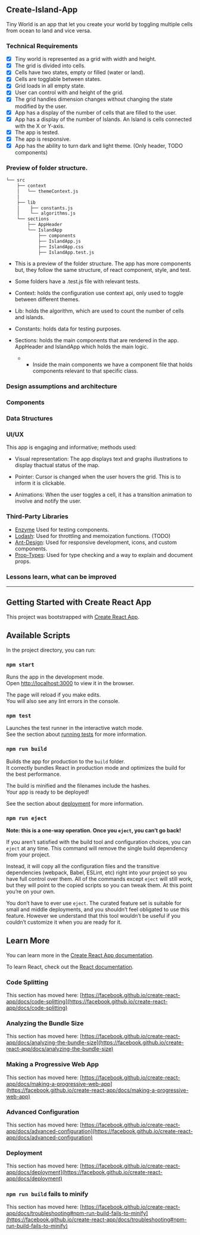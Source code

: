 ## Create-Island-App

Tiny World is an app that let you create your world by toggling multiple cells from ocean to land and vice versa.

### Technical Requirements

- [x] Tiny world is represented as a grid with width and height.
- [x] The grid is divided into cells.
- [x] Cells have two states, empty or filled (water or land).
- [x] Cells are togglable between states.
- [x] Grid loads in all empty state.
- [x] User can control with and height of the grid.
- [x] The grid handles dimension changes without changing the state modified by the user.
- [x] App has a display of the number of cells that are filled to the user.
- [x] App has a display of the number of Islands. An Island is cells connected with the X or Y-axis.
- [x] The app is tested.
- [x] The app is responsive.
- [x] App has the ability to turn dark and light theme. (Only header, TODO components)

### Preview of folder structure.

```bash
└── src
    ├── context
    │   └── themeContext.js
    │
    ├── lib
    │    ├── constants.js
    │    └── algorithms.js
    └── sections
        ├── AppHeader
        └── IslandApp
            ├── components
            ├── IslandApp.js
            ├── IslandApp.css
            ├── IslandApp.test.js

```
* This is a preview of the folder structure. The app has more components but, they follow the same structure, of react component, style, and test.
* Some folders have a .test.js file with relevant tests.

* Context: holds the configuration use context api, only used to toggle between different themes.
* Lib: holds the algorithm, which are used to count the number of cells and islands.
* Constants: holds data for testing purposes.
* Sections: holds the main components that are rendered in the app. AppHeader and IslandApp which holds the main logic.
    * * Inside the main components we have a component file that holds components relevant to that specific class.


### Design assumptions and architecture

### Components

### Data Structures

### UI/UX

This app is engaging and informative; methods used:

* Visual representation: The app displays text and graphs illustrations to display thactual status of the map.

* Pointer: Cursor is changed when the user hovers the grid. This is to inform it is clickable.

* Animations: When the user toggles a cell, it has a transition animation to involve and notify the user.


### Third-Party Libraries

* [Enzyme](https://github.com/enzymejs/enzyme) Used for testing components.
* [Lodash](https://lodash.com/): Used for throttling and memoization functions. (TODO)
* [Ant-Design](https://ant.design/): Used for responsive development, icons, and custom components.
* [Prop-Types](https://www.npmjs.com/package/prop-types): Used for type checking and a way to explain and document props.

### Lessons learn, what can be improved

---

## Getting Started with Create React App

This project was bootstrapped with [Create React App](https://github.com/facebook/create-react-app).

## Available Scripts

In the project directory, you can run:

### `npm start`

Runs the app in the development mode.\
Open [http://localhost:3000](http://localhost:3000) to view it in the browser.

The page will reload if you make edits.\
You will also see any lint errors in the console.

### `npm test`

Launches the test runner in the interactive watch mode.\
See the section about [running tests](https://facebook.github.io/create-react-app/docs/running-tests) for more information.

### `npm run build`

Builds the app for production to the `build` folder.\
It correctly bundles React in production mode and optimizes the build for the best performance.

The build is minified and the filenames include the hashes.\
Your app is ready to be deployed!

See the section about [deployment](https://facebook.github.io/create-react-app/docs/deployment) for more information.

### `npm run eject`

**Note: this is a one-way operation. Once you `eject`, you can’t go back!**

If you aren’t satisfied with the build tool and configuration choices, you can `eject` at any time. This command will remove the single build dependency from your project.

Instead, it will copy all the configuration files and the transitive dependencies (webpack, Babel, ESLint, etc) right into your project so you have full control over them. All of the commands except `eject` will still work, but they will point to the copied scripts so you can tweak them. At this point you’re on your own.

You don’t have to ever use `eject`. The curated feature set is suitable for small and middle deployments, and you shouldn’t feel obligated to use this feature. However we understand that this tool wouldn’t be useful if you couldn’t customize it when you are ready for it.

## Learn More

You can learn more in the [Create React App documentation](https://facebook.github.io/create-react-app/docs/getting-started).

To learn React, check out the [React documentation](https://reactjs.org/).

### Code Splitting

This section has moved here: [https://facebook.github.io/create-react-app/docs/code-splitting](https://facebook.github.io/create-react-app/docs/code-splitting)

### Analyzing the Bundle Size

This section has moved here: [https://facebook.github.io/create-react-app/docs/analyzing-the-bundle-size](https://facebook.github.io/create-react-app/docs/analyzing-the-bundle-size)

### Making a Progressive Web App

This section has moved here: [https://facebook.github.io/create-react-app/docs/making-a-progressive-web-app](https://facebook.github.io/create-react-app/docs/making-a-progressive-web-app)

### Advanced Configuration

This section has moved here: [https://facebook.github.io/create-react-app/docs/advanced-configuration](https://facebook.github.io/create-react-app/docs/advanced-configuration)

### Deployment

This section has moved here: [https://facebook.github.io/create-react-app/docs/deployment](https://facebook.github.io/create-react-app/docs/deployment)

### `npm run build` fails to minify

This section has moved here: [https://facebook.github.io/create-react-app/docs/troubleshooting#npm-run-build-fails-to-minify](https://facebook.github.io/create-react-app/docs/troubleshooting#npm-run-build-fails-to-minify)
